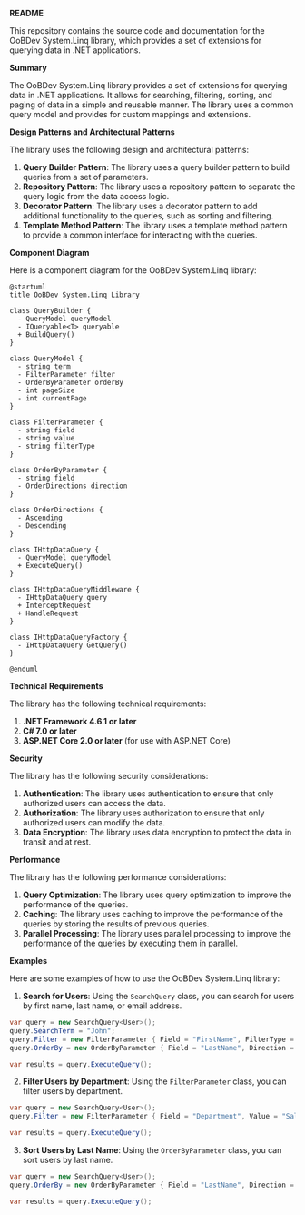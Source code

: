 **README**

This repository contains the source code and documentation for the OoBDev System.Linq library, which provides a set of extensions for querying data in .NET applications.

**Summary**

The OoBDev System.Linq library provides a set of extensions for querying data in .NET applications. It allows for searching, filtering, sorting, and paging of data in a simple and reusable manner. The library uses a common query model and provides for custom mappings and extensions.

**Design Patterns and Architectural Patterns**

The library uses the following design and architectural patterns:

1. **Query Builder Pattern**: The library uses a query builder pattern to build queries from a set of parameters.
2. **Repository Pattern**: The library uses a repository pattern to separate the query logic from the data access logic.
3. **Decorator Pattern**: The library uses a decorator pattern to add additional functionality to the queries, such as sorting and filtering.
4. **Template Method Pattern**: The library uses a template method pattern to provide a common interface for interacting with the queries.

**Component Diagram**

Here is a component diagram for the OoBDev System.Linq library:
```plantuml
@startuml
title OoBDev System.Linq Library

class QueryBuilder {
  - QueryModel queryModel
  - IQueryable<T> queryable
  + BuildQuery()
}

class QueryModel {
  - string term
  - FilterParameter filter
  - OrderByParameter orderBy
  - int pageSize
  - int currentPage
}

class FilterParameter {
  - string field
  - string value
  - string filterType
}

class OrderByParameter {
  - string field
  - OrderDirections direction
}

class OrderDirections {
  - Ascending
  - Descending
}

class IHttpDataQuery {
  - QueryModel queryModel
  + ExecuteQuery()
}

class IHttpDataQueryMiddleware {
  - IHttpDataQuery query
  + InterceptRequest
  + HandleRequest
}

class IHttpDataQueryFactory {
  - IHttpDataQuery GetQuery()
}

@enduml
```
**Technical Requirements**

The library has the following technical requirements:

1. **.NET Framework 4.6.1 or later**
2. **C# 7.0 or later**
3. **ASP.NET Core 2.0 or later** (for use with ASP.NET Core)

**Security**

The library has the following security considerations:

1. **Authentication**: The library uses authentication to ensure that only authorized users can access the data.
2. **Authorization**: The library uses authorization to ensure that only authorized users can modify the data.
3. **Data Encryption**: The library uses data encryption to protect the data in transit and at rest.

**Performance**

The library has the following performance considerations:

1. **Query Optimization**: The library uses query optimization to improve the performance of the queries.
2. **Caching**: The library uses caching to improve the performance of the queries by storing the results of previous queries.
3. **Parallel Processing**: The library uses parallel processing to improve the performance of the queries by executing them in parallel.

**Examples**

Here are some examples of how to use the OoBDev System.Linq library:

1. **Search for Users**: Using the `SearchQuery` class, you can search for users by first name, last name, or email address.
```csharp
var query = new SearchQuery<User>();
query.SearchTerm = "John";
query.Filter = new FilterParameter { Field = "FirstName", FilterType = "StartsWith" };
query.OrderBy = new OrderByParameter { Field = "LastName", Direction = OrderDirections.Ascending };

var results = query.ExecuteQuery();
```
2. **Filter Users by Department**: Using the `FilterParameter` class, you can filter users by department.
```csharp
var query = new SearchQuery<User>();
query.Filter = new FilterParameter { Field = "Department", Value = "Sales", FilterType = "Equals" };

var results = query.ExecuteQuery();
```
3. **Sort Users by Last Name**: Using the `OrderByParameter` class, you can sort users by last name.
```csharp
var query = new SearchQuery<User>();
query.OrderBy = new OrderByParameter { Field = "LastName", Direction = OrderDirections.Ascending };

var results = query.ExecuteQuery();
```
